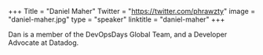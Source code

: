 +++
Title = "Daniel Maher"
Twitter = "https://twitter.com/phrawzty"
image = "daniel-maher.jpg"
type = "speaker"
linktitle = "daniel-maher"
+++

Dan is a member of the DevOpsDays Global Team, and a Developer Advocate at Datadog.
